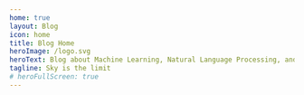 ```yaml
---
home: true
layout: Blog
icon: home
title: Blog Home
heroImage: /logo.svg
heroText: Blog about Machine Learning, Natural Language Processing, and AI for Science
tagline: Sky is the limit
# heroFullScreen: true
---
```

